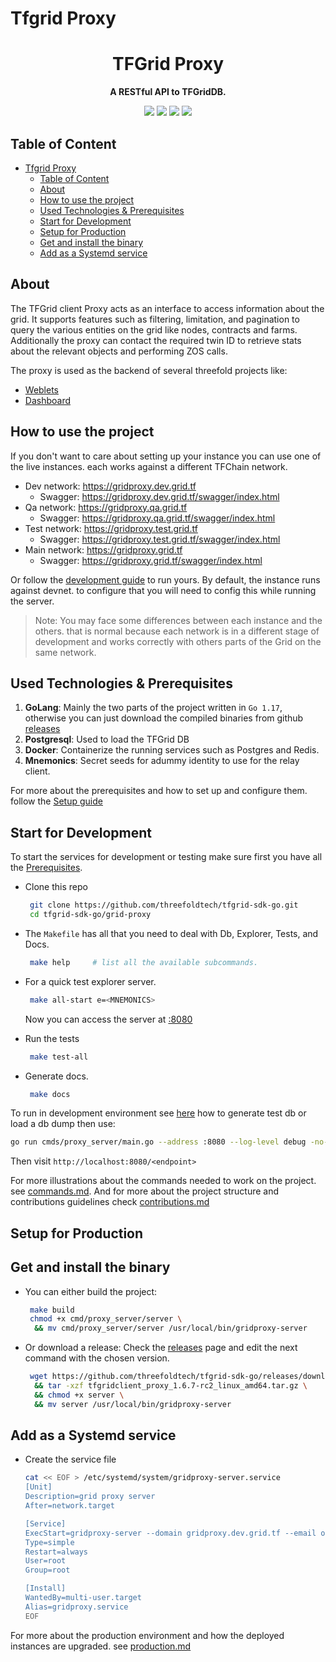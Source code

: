 # Tfgrid Proxy
<!-- Header -->
<div class="header" align="center">
    <h1>TFGrid Proxy</h1>
    <p><strong>A RESTful API to TFGridDB.</strong></p>
    <img src="https://github.com/threefoldtech/tfgridclient_proxy/actions/workflows/unit.yml/badge.svg" > <img src="https://github.com/threefoldtech/tfgridclient_proxy/actions/workflows/integration.yml/badge.svg" > <img src="https://github.com/threefoldtech/tfgridclient_proxy/actions/workflows/release.yml/badge.svg" > <img src="https://github.com/threefoldtech/tfgridclient_proxy/actions/workflows/go.yml/badge.svg" >
</div>

<!-- ToC -->

## Table of Content

- [Tfgrid Proxy](#tfgrid-proxy)
  - [Table of Content](#table-of-content)
  - [About](#about)
  - [How to use the project](#how-to-use-the-project)
  - [Used Technologies \& Prerequisites](#used-technologies--prerequisites)
  - [Start for Development](#start-for-development)
  - [Setup for Production](#setup-for-production)
  - [Get and install the binary](#get-and-install-the-binary)
  - [Add as a Systemd service](#add-as-a-systemd-service)

<!-- About -->

## About

The TFGrid client Proxy acts as an interface to access information about the grid. It supports features such as filtering, limitation, and pagination to query the various entities on the grid like nodes, contracts and farms. Additionally the proxy can contact the required twin ID to retrieve stats about the relevant objects and performing ZOS calls.

The proxy is used as the backend of several threefold projects like:

- [Weblets](https://github.com/threefoldtech/grid_weblets/)
- [Dashboard](https://github.com/threefoldtech/tfgrid_dashboard/)

<!-- Usage -->

## How to use the project

If you don't want to care about setting up your instance you can use one of the live instances. each works against a different TFChain network.

- Dev network: <https://gridproxy.dev.grid.tf>
  - Swagger: <https://gridproxy.dev.grid.tf/swagger/index.html>
- Qa network: <https://gridproxy.qa.grid.tf>
  - Swagger: <https://gridproxy.qa.grid.tf/swagger/index.html>
- Test network: <https://gridproxy.test.grid.tf>
  - Swagger: <https://gridproxy.test.grid.tf/swagger/index.html>
- Main network: <https://gridproxy.grid.tf>
  - Swagger: <https://gridproxy.grid.tf/swagger/index.html>

Or follow the [development guide](#start-for-development) to run yours.
By default, the instance runs against devnet. to configure that you will need to config this while running the server.

> Note: You may face some differences between each instance and the others. that is normal because each network is in a different stage of development and works correctly with others parts of the Grid on the same network.

<!-- Prerequisites -->
## Used Technologies & Prerequisites

1. **GoLang**: Mainly the two parts of the project written in `Go 1.17`, otherwise you can just download the compiled binaries from github [releases](https://github.com/threefoldtech/tfgrid-sdk-go/releases)
2. **Postgresql**: Used to load the TFGrid DB
3. **Docker**: Containerize the running services such as Postgres and Redis.
4. **Mnemonics**: Secret seeds for adummy identity to use for the relay client.

For more about the prerequisites and how to set up and configure them. follow the [Setup guide](./docs/setup.md)

<!-- Development -->

## Start for Development

To start the services for development or testing make sure first you have all the [Prerequisites](#used-technologies--prerequisites).

- Clone this repo
  
  ```bash
   git clone https://github.com/threefoldtech/tfgrid-sdk-go.git
   cd tfgrid-sdk-go/grid-proxy
  ```

- The `Makefile` has all that you need to deal with Db, Explorer, Tests, and Docs.

  ```bash
   make help     # list all the available subcommands.
  ```

- For a quick test explorer server.
  
  ```bash
   make all-start e=<MNEMONICS>
  ```

  Now you can access the server at [:8080](http://loaclhost:8080)
- Run the tests
  
  ```bash
   make test-all
  ```

- Generate docs.

  ```bash
   make docs
  ```

To run in development environment see [here](tools/db/README.md) how to generate test db or load a db dump then use:

```sh
go run cmds/proxy_server/main.go --address :8080 --log-level debug -no-cert --postgres-host 127.0.0.1 --postgres-db tfgrid-graphql --postgres-password postgres --postgres-user postgres --mnemonics <insert user mnemonics>
```

Then visit `http://localhost:8080/<endpoint>`

For more illustrations about the commands needed to work on the project. see [commands.md](./docs/commands.md). And for more about the project structure and contributions guidelines check [contributions.md](./docs/contributions.md)

<!-- Production-->

## Setup for Production

## Get and install the binary

- You can either build the project:

  ```bash
   make build
   chmod +x cmd/proxy_server/server \
    && mv cmd/proxy_server/server /usr/local/bin/gridproxy-server
  ```

- Or download a release:
  Check the [releases](https://github.com/threefoldtech/tfgrid-sdk-go/releases) page and edit the next command with the chosen version.

  ```bash
   wget https://github.com/threefoldtech/tfgrid-sdk-go/releases/download/v1.6.7-rc2/tfgridclient_proxy_1.6.7-rc2_linux_amd64.tar.gz \
    && tar -xzf tfgridclient_proxy_1.6.7-rc2_linux_amd64.tar.gz \
    && chmod +x server \
    && mv server /usr/local/bin/gridproxy-server
  ```

## Add as a Systemd service

- Create the service file

  ```bash
  cat << EOF > /etc/systemd/system/gridproxy-server.service
  [Unit]
  Description=grid proxy server
  After=network.target

  [Service]
  ExecStart=gridproxy-server --domain gridproxy.dev.grid.tf --email omar.elawady.alternative@gmail.com -ca https://acme-v02.api.letsencrypt.org/directory --substrate wss://tfchain.dev.grid.tf/ws --postgres-host 127.0.0.1 --postgres-db db --postgres-password password --postgres-user postgres --mnemonics <insert user mnemonics>
  Type=simple
  Restart=always
  User=root
  Group=root

  [Install]
  WantedBy=multi-user.target
  Alias=gridproxy.service
  EOF
  ```

For more about the production environment and how the deployed instances are upgraded. see [production.md](./docs/production.md)
